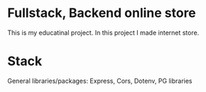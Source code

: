 # Fullstack, Backend online store

This is my educatinal project. In this project I made internet store.

# Stack 

General libraries/packages: Express, Cors, Dotenv, PG libraries
